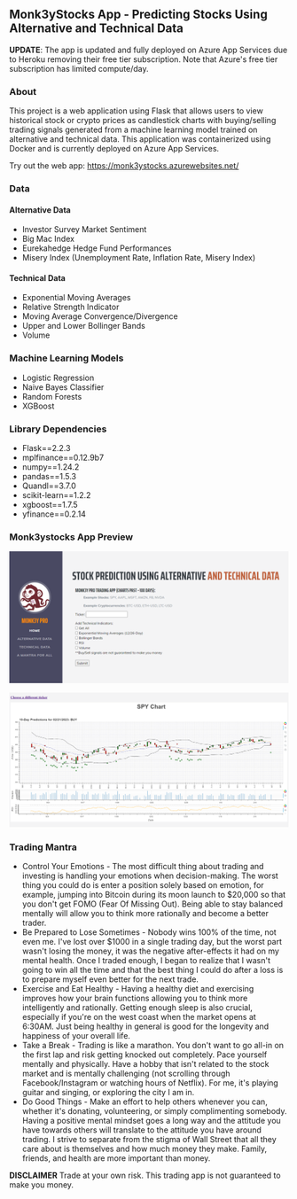 ## Monk3yStocks App - Predicting Stocks Using Alternative and Technical Data

**UPDATE**: The app is updated and fully deployed on Azure App Services due to Heroku removing their free tier subscription. Note that Azure's free tier subscription has limited compute/day.

### About
This project is a web application using Flask that allows users to view historical stock or crypto prices as candlestick charts with buying/selling trading signals generated from a machine learning model trained on alternative and technical data. This application was containerized using Docker and is currently deployed on Azure App Services.

Try out the web app: https://monk3ystocks.azurewebsites.net/

### Data
#### Alternative Data
- Investor Survey Market Sentiment
- Big Mac Index
- Eurekahedge Hedge Fund Performances
- Misery Index (Unemployment Rate, Inflation Rate, Misery Index)

#### Technical Data
- Exponential Moving Averages
- Relative Strength Indicator
- Moving Average Convergence/Divergence
- Upper and Lower Bollinger Bands
- Volume

### Machine Learning Models
- Logistic Regression
- Naive Bayes Classifier
- Random Forests
- XGBoost

### Library Dependencies
- Flask==2.2.3
- mplfinance==0.12.9b7
- numpy==1.24.2
- pandas==1.5.3
- Quandl==3.7.0
- scikit-learn==1.2.2
- xgboost==1.7.5
- yfinance==0.2.14

### Monk3ystocks App Preview

![monk3ystocks github](https://github.com/rnop/Alternative-and-Technical-Stock-Market-Prediction/blob/master/homepage_png.png "Monk3ystocks Homepage")

![monk3ystocks github](https://github.com/rnop/Alternative-and-Technical-Stock-Market-Prediction/blob/master/SPY_chart.png "SPY Chart and indicators")

### Trading Mantra
* Control Your Emotions - The most difficult thing about trading and investing is handling your emotions when decision-making. The worst thing you could do is enter a position solely based on emotion, for example, jumping into Bitcoin during its moon launch to $20,000 so that you don't get FOMO (Fear Of Missing Out). Being able to stay balanced mentally will allow you to think more rationally and become a better trader.
* Be Prepared to Lose Sometimes - Nobody wins 100% of the time, not even me. I've lost over $1000 in a single trading day, but the worst part wasn't losing the money, it was the negative after-effects it had on my mental health. Once I traded enough, I began to realize that I wasn't going to win all the time and that the best thing I could do after a loss is to prepare myself even better for the next trade.
* Exercise and Eat Healthy - Having a healthy diet and exercising improves how your brain functions allowing you to think more intelligently and rationally. Getting enough sleep is also crucial, especially if you're on the west coast when the market opens at 6:30AM. Just being healthy in general is good for the longevity and happiness of your overall life.
* Take a Break - Trading is like a marathon. You don't want to go all-in on the first lap and risk getting knocked out completely. Pace yourself mentally and physically. Have a hobby that isn't related to the stock market and is mentally challenging (not scrolling through Facebook/Instagram or watching hours of Netflix). For me, it's playing guitar and singing, or exploring the city I am in.
* Do Good Things - Make an effort to help others whenever you can, whether it's donating, volunteering, or simply complimenting somebody. Having a positive mental mindset goes a long way and the attitude you have towards others will translate to the attitude you have around trading. I strive to separate from the stigma of Wall Street that all they care about is themselves and how much money they make.
Family, friends, and health are more important than money.

**DISCLAIMER** Trade at your own risk. This trading app is not guaranteed to make you money. 
